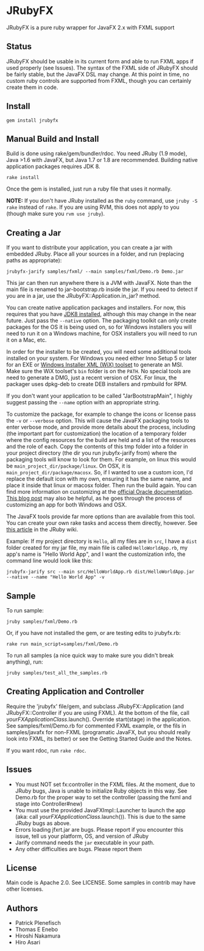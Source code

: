 JRubyFX
=======
JRubyFX is a pure ruby wrapper for JavaFX 2.x with FXML support

Status
------
JRubyFX should be usable in its current form and able to run FXML apps if used properly (see Issues).
The syntax of the FXML side of JRubyFX should be fairly stable, but the JavaFX DSL may change.
At this point in time, no custom ruby controls are supported from FXML, though you
can certainly create them in code.

Install
-----
```text
gem install jrubyfx
```

Manual Build and Install
-----
Build is done using rake/gem/bundler/rdoc. You need JRuby (1.9 mode), Java >1.6 with JavaFX, but Java 1.7 or 1.8 are recommended. Building native application packages requires JDK 8.

```text
rake install
```
Once the gem is installed, just run a ruby file that uses it normally.

**NOTE:** If you don't have JRuby installed as the `ruby` command, use `jruby -S rake` instead of `rake`. If
you are using RVM, this does not apply to you (though make sure you `rvm use jruby`).

Creating a Jar
--------------
If you want to distribute your application, you can create a jar with embedded JRuby.
Place all your sources in a folder, and run (replacing paths as appropriate):

```text
jrubyfx-jarify samples/fxml/ --main samples/fxml/Demo.rb Demo.jar
```
This jar can then run anywhere there is a JVM with JavaFX. Note than the main file is
renamed to jar-bootstrap.rb inside the jar. If you need to detect if you are in a jar,
use the JRubyFX::Application.in_jar? method.

You can create native application packages and installers. For now, this requires that you have [JDK8 installed](http://jdk8.java.net/download.html), although this may change in the near future. Just pass the `--native` option. The packaging toolkit can only create packages for the OS it is being used on, so for Windows installers you will need to run it on a Windows machine, for OSX installers you will need to run it on a Mac, etc.

In order for the installer to be created, you will need some additional tools installed on your system. For Windows you need either Inno Setup 5 or later for an EXE or [Windows Installer XML (WiX) toolset](http://wix.sourceforge.net/) to generate an MSI. Make sure the WiX toolset's `bin` folder is on the `PATH`.  No special tools are need to generate a DMG, just a recent version of OSX. For linux, the packager uses dpkg-deb to create DEB installers and rpmbuild for RPM.

If you don't want your application to be called "JarBootstrapMain", I highly suggest passing the `--name` option with an appropriate string.

To customize the package, for example to change the icons or license pass the `-v` or `--verbose` option. This will cause the JavaFX packaging tools to enter verbose mode, and provide more details about the process, including (the important part for customization) the location of a temporary folder where the config resources for the build are held and a list of the resources and the role of each. Copy the contents of this tmp folder into a folder in your project directory (the dir you run jrubyfx-jarify from) where the packaging tools will know to look for them. For example, on linux this would be `main_project_dir/package/linux`. On OSX, it is `main_project_dir/package/macosx`. So, if I wanted to use a custom icon, I'd replace the default icon with my own, ensuring it has the same name, and place it inside that linux or macosx folder.  Then run the build again. You can find more information on customizing at the [official Oracle documentation](http://docs.oracle.com/javafx/2/deployment/self-contained-packaging.htm#BCGICFDB).  [This blog post](http://ed4becky.net/homepage/javafx-from-the-trenches-part-1-native-packaging/4/) may also be helpful, as he goes through the process of customizing an app for both Windows and OSX.

The JavaFX tools provide far more options than are available from this tool. You can create your own rake tasks and access them directly, however. See [this article](https://github.com/jruby/jruby/wiki/Packaging-Native-Installers-with-the-JavaFX-Ant-Tasks) in the JRuby wiki.

Example: If my project directory is `Hello`, all my files are in `src`, I have a `dist` folder created for my jar file, my main file is called `HelloWorldApp.rb`, my app's name is "Hello World App", and I want the customization info, the command line would look like this:

```
jrubyfx-jarify src --main src/HelloWorldApp.rb dist/HelloWorldApp.jar --native --name "Hello World App" -v
```

Sample
-------

To run sample:

```text
jruby samples/fxml/Demo.rb
```

Or, if you have not installed the gem, or are testing edits to jrubyfx.rb:

```text
rake run main_script=samples/fxml/Demo.rb
```

To run all samples (a nice quick way to make sure you didn't break anything), run:

```text
jruby samples/test_all_the_samples.rb
```

Creating Application and Controller
-----------------------------------

Require the 'jrubyfx' file/gem, and subclass JRubyFX::Application (and JRubyFX::Controller if you are using FXML).
At the bottom of the file, call _yourFXApplicationClass_.launch().
Override start(stage) in the application. See samples/fxml/Demo.rb for commented FXML example,
or the fils in samples/javafx for non-FXML (programatic JavaFX, but you should really
look into FXML, its better) or see the Getting Started Guide and the Notes.

If you want rdoc, run `rake rdoc`.

Issues
------
* You must NOT set fx:controller in the FXML files. At the moment, due to JRuby bugs, Java is unable
  to initialize Ruby objects in this way. See Demo.rb for the proper way to set the controller (passing the fxml and stage into Controller#new)
* You must use the provided JavaFXImpl::Launcher to launch the app (aka: call _yourFXApplicationClass_.launch()). This is due to the same JRuby bugs
  as above.
* Errors loading jfxrt.jar are bugs. Please report if you encounter this issue, tell us your platform,
  OS, and version of JRuby
* Jarify command needs the `jar` executable in your path.
* Any other difficulties are bugs. Please report them

License
-------
Main code is Apache 2.0. See LICENSE.
Some samples in contrib may have other licenses.

Authors
-------
- Patrick Plenefisch
- Thomas E Enebo
- Hiroshi Nakamura
- Hiro Asari

